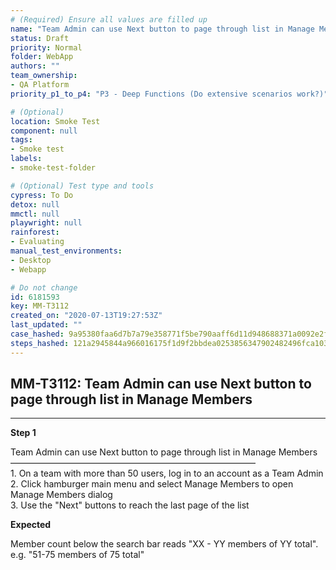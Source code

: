```yaml
---
# (Required) Ensure all values are filled up
name: "Team Admin can use Next button to page through list in Manage Members"
status: Draft
priority: Normal
folder: WebApp
authors: ""
team_ownership: 
- QA Platform
priority_p1_to_p4: "P3 - Deep Functions (Do extensive scenarios work?)"

# (Optional)
location: Smoke Test
component: null
tags: 
- Smoke test
labels: 
- smoke-test-folder

# (Optional) Test type and tools
cypress: To Do
detox: null
mmctl: null
playwright: null
rainforest: 
- Evaluating
manual_test_environments: 
- Desktop
- Webapp

# Do not change
id: 6181593
key: MM-T3112
created_on: "2020-07-13T19:27:53Z"
last_updated: ""
case_hashed: 9a95380faa6d7b7a79e358771f5be790aaff6d11d948688371a0092e2f33ebb0fd385d3e178315739076943705bf8709
steps_hashed: 121a2945844a966016175f1d9f2bbdea0253856347902482496fca1035fd3b4ba4cbbf70975c88bc3d30063a768feb92
---
```


<!-- (Auto-generated) Based on frontmatter's "key" and "name" -->

## MM-T3112: Team Admin can use Next button to page through list in Manage Members

---

**Step 1**

Team Admin can use Next button to page through list in Manage Members\
————————————————————————————\
1\. On a team with more than 50 users, log in to an account as a Team Admin\
2\. Click hamburger main menu and select Manage Members to open Manage Members dialog\
3\. Use the "Next" buttons to reach the last page of the list

**Expected**

Member count below the search bar reads "XX - YY members of YY total". e.g. "51-75 members of 75 total"

